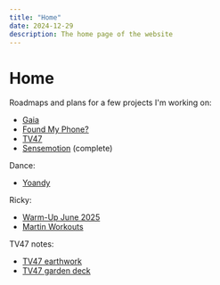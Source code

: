 ```yaml
---
title: "Home"
date: 2024-12-29
description: The home page of the website
---
```


# Home

Roadmaps and plans for a few projects I'm working on:

- [Gaia](/plans/gaia/)
- [Found My Phone?](/plans/foundmyphone/)
- [TV47](/plans/tv47/)
- [Sensemotion](/plans/sensemotion/) (complete)

Dance:

- [Yoandy](/dance/yoandy)

Ricky:

- [Warm-Up June 2025](/ricky/warm-up-2025-06)
- [Martin Workouts](/ricky/martin-2025-06)

TV47 notes:

- [TV47 earthwork](/tv47/earthwork)
- [TV47 garden deck](/tv47/garden-deck)
